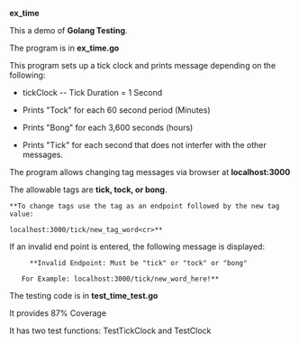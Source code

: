 **ex_time**

This a demo of **Golang Testing**.

The program is in **ex_time.go**

This program sets up a tick clock and prints message depending on the following:

* tickClock  -- Tick Duration = 1 Second

* Prints "Tock" for each 60 second period (Minutes)
* Prints "Bong" for each 3,600 seconds (hours)
* Prints "Tick" for each second that does not interfer with the other messages.

The program allows changing tag messages via browser at **localhost:3000**

The allowable tags are **tick, tock, or bong**. 

	**To change tags use the tag as an endpoint followed by the new tag value:
	
	localhost:3000/tick/new_tag_word<cr>**

If an invalid end point is entered, the following message is displayed:

         **Invalid Endpoint: Must be "tick" or "tock" or "bong"
       
       For Example: localhost:3000/tick/new_word_here!**

The testing code is in **test_time_test.go**

It provides 87% Coverage

It has two test functions:  TestTickClock and TestClock
